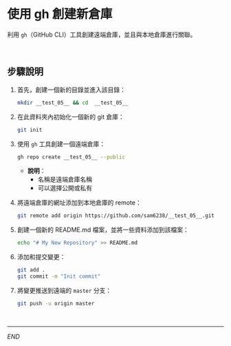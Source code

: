 # 使用 gh 創建新倉庫

利用 `gh`（GitHub CLI）工具創建遠端倉庫，並且與本地倉庫進行關聯。

</br>

## 步驟說明

1. 首先，創建一個新的目錄並進入該目錄：

    ```bash
    mkdir __test_05__ && cd  __test_05__
    ```

2. 在此資料夾內初始化一個新的 git 倉庫：

    ```bash
    git init
    ```

3. 使用 `gh` 工具創建一個遠端倉庫：

    ```bash
    gh repo create __test_05__ --public
    ```

    - **說明**：
        - 名稱是遠端倉庫名稱
        - 可以選擇公開或私有

4. 將遠端倉庫的網址添加到本地倉庫的 remote：

    ```bash
    git remote add origin https://github.com/sam6238/__test_05__.git
    ```

5. 創建一個新的 README.md 檔案，並將一些資料添加到該檔案：

    ```bash
    echo "# My New Repository" >> README.md
    ```

6. 添加和提交變更：

    ```bash
    git add .
    git commit -m "Init commit"
    ```

7. 將變更推送到遠端的 `master` 分支：

    ```bash
    git push -u origin master
    ```

</br>

---

_END_
